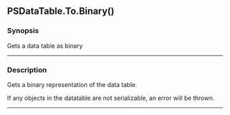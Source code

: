 PSDataTable.To.Binary()
-----------------------

### Synopsis
Gets a data table as binary

---

### Description

Gets a binary representation of the data table.

If any objects in the datatable are not serializable, an error will be thrown.

---
